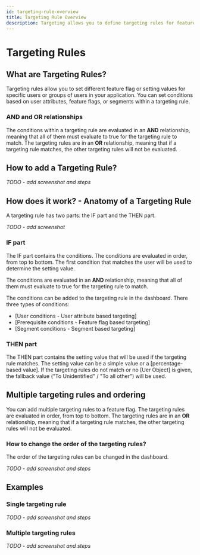 ```yaml
---
id: targeting-rule-overview
title: Targeting Rule Overview
description: Targeting allows you to define targeting rules for feature flags. This way you can target a specific user group with a specific feature.
---
```


# Targeting Rules

## What are Targeting Rules?

Targeting rules allow you to set different feature flag or setting values for specific users or groups of users in your application. You can set conditions based on user attributes, feature flags, or segments within a targeting rule.


### AND and OR relationships

The conditions within a targeting rule are evaluated in an **AND** relationship, meaning that all of them must evaluate to true for the targeting rule to match. The targeting rules are in an **OR** relationship, meaning that if a targeting rule matches, the other targeting rules will not be evaluated.

## How to add a Targeting Rule?

*TODO - add screenshot and steps*

## How does it work? - Anatomy of a Targeting Rule

A targeting rule has two parts: the IF part and the THEN part.

*TODO - add screenshot*

### IF part

The IF part contains the conditions. The conditions are evaluated in order, from top to bottom. The first condition that matches the user will be used to determine the setting value.

The conditions are evaluated in an **AND** relationship, meaning that all of them must evaluate to true for the targeting rule to match.

The conditions can be added to the targeting rule in the dashboard. There three types of conditions:
- [User conditions - User attribute based targeting]
- [Prerequisite conditions - Feature flag based targeting]
- [Segment conditions - Segment based targeting]

### THEN part

The THEN part contains the setting value that will be used if the targeting rule matches. The setting value can be a simple value or a [percentage-based value].
If the targeting rules do not match or no [Uer Object] is given, the fallback value ("To Unidentified" / "To all other") will be used.

## Multiple targeting rules and ordering
You can add multiple targeting rules to a feature flag. The targeting rules are evaluated in order, from top to bottom.
The targeting rules are in an **OR** relationship, meaning that if a targeting rule matches, the other targeting rules will not be evaluated.

### How to change the order of the targeting rules?

The order of the targeting rules can be changed in the dashboard.

*TODO - add screenshot and steps*

## Examples

### Single targeting rule

*TODO - add screenshot and steps*

### Multiple targeting rules

*TODO - add screenshot and steps*